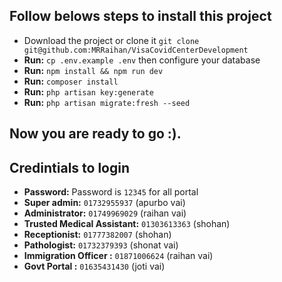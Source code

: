 ## Follow belows steps to install this project

-   Download the project or clone it `git clone git@github.com:MRRaihan/VisaCovidCenterDevelopment`
-   **Run:** `cp .env.example .env` then configure your database
-   **Run:** `npm install && npm run dev`
-   **Run:** `composer install`
-   **Run:** `php artisan key:generate`
-   **Run:** `php artisan migrate:fresh --seed`

## Now you are ready to go :).

## Credintials to login

-   **Password:** Password is `12345` for all portal
-   **Super admin:** `01732955937` (apurbo vai)
-   **Administrator:** `01749969029` (raihan vai)
-   **Trusted Medical Assistant:** `01303613363` (shohan)
-   **Receptionist:** `01777382007` (shohan)
-   **Pathologist:** `01732379393` (shonat vai)
-   **Immigration Officer :** `01871006624` (raihan vai)
-   **Govt Portal :** `01635431430` (joti vai)

